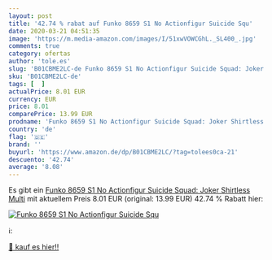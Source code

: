 ```yaml
---
layout: post
title: '42.74 % rabat auf Funko 8659 S1 No Actionfigur Suicide Squ'
date: 2020-03-21 04:51:35
image: 'https://m.media-amazon.com/images/I/51xwVOWCGhL._SL400_.jpg'
comments: true
category: ofertas
author: 'tole.es'
slug: 'B01CBME2LC-de Funko 8659 S1 No Actionfigur Suicide Squad: Joker...'
sku: 'B01CBME2LC-de'
tags: [  ]
actualPrice: 8.01 EUR
currency: EUR
price: 8.01
comparePrice: 13.99 EUR
prodname: 'Funko 8659 S1 No Actionfigur Suicide Squad: Joker Shirtless  Multi'
country: 'de'
flag: '🇩🇪'
brand: ''
buyurl: 'https://www.amazon.de/dp/B01CBME2LC/?tag=tolees0ca-21'
descuento: '42.74'
average: '8.08'
---
```


Es gibt ein [Funko 8659 S1 No Actionfigur Suicide Squad: Joker Shirtless  Multi](https://www.amazon.de/dp/B01CBME2LC/?tag=tolees0ca-21) mit aktuellem Preis 8.01 EUR (original: 13.99 EUR) 42.74 % Rabatt hier:

[![Funko 8659 S1 No Actionfigur Suicide Squ](https://m.media-amazon.com/images/I/51xwVOWCGhL._SL400_.jpg)](https://www.amazon.de/dp/B01CBME2LC/?tag=tolees0ca-21)

ℹ️:


[🛒 kauf es hier!!](https://www.amazon.de/dp/B01CBME2LC/?tag=tolees0ca-21)
